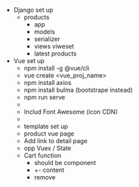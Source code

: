 - Django set up
  - products
    - app
    - models
    - serializer
    - views viweset
    - latest products
- Vue set up
  - npm install -g @vue/cli  
  - vue create <vue_proj_name>
  - npm install axios
  - npm install bulma (bootstrape instead)
  - npm run serve
  - 
  - Includ Font Awesome (icon CDN)
  - 
  - template set up
  - product vue page
  - Add link to detail page
  - opp Vuex / State
  - Cart function
    - should be component
    - +- content
    - remove 
